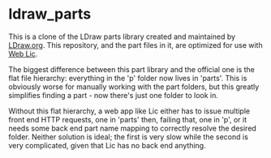 # ldraw_parts

This is a clone of the LDraw parts library created and maintained by [LDraw.org](https://www.ldraw.org/).
This repository, and the part files in it, are optimized for use with [Web Lic](https://github.com/remig/web_lic).

The biggest difference between this part library and the official one is the flat file hierarchy: everything in the 'p' folder now lives in 'parts'.
This is obviously worse for manually working with the part folders, but this greatly simplifies finding a part - now there's just one folder to look in.

Without this flat hierarchy, a web app like Lic either has to issue multiple front end HTTP requests, one in 'parts' then, failing that, one in 'p', or it needs some back end part name mapping to correctly resolve the desired folder.
Neither solution is ideal; the first is very slow while the second is very complicated, given that Lic has no back end anything.
